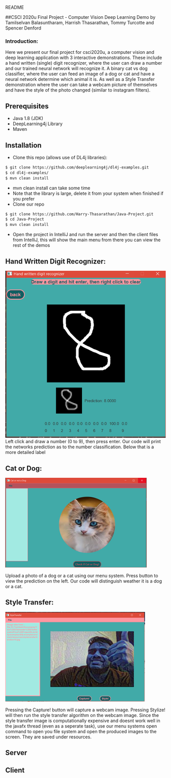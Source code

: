 README

##CSCI 2020u Final Project - Computer Vision Deep Learning Demo
by Tamilselvan Balasuntharam, Harrish Thasarathan, Tommy Turcotte and Spencer Denford

### Introduction:
Here we present our final project for csci2020u, a computer vision and deep learning application with 3 interactive demonstrations. These include a hand written (single) digit recognizer, where the user can draw a number and our trained neural network will recognize it. A binary cat vs dog classifier, where the user can feed an image of a dog or cat and have a neural network determine which animal it is. As well as a Style Transfer demonstration where the user can take a webcam picture of themselves and have the style of the photo changed (similar to instagram filters).

## Prerequisites
- Java 1.8 (JDK)
- DeepLearning4j Library
- Maven

## Installation
- Clone this repo (allows use of DL4j libraries):
```bash
$ git clone https://github.com/deeplearning4j/dl4j-examples.git
$ cd dl4j-examples/
$ mvn clean install
```
- mvn clean install can take some time 
- Note that the library is large, delete it from your system when finished if you prefer
- Clone our repo
```bash
$ git clone https://github.com/Harry-Thasarathan/Java-Project.git
$ cd Java-Project
$ mvn clean install
```
- Open the project in IntelliJ and run the server and then the client files from IntelliJ, this will show the main menu from there you can view the rest of the demos

## Hand Written Digit Recognizer:
![Image description](https://github.com/Harry-Thasarathan/Java-Project/blob/master/resources/digits.png)
Left click and draw a number (0 to 9), then press enter. Our code will print the networks prediction as to the number classification. Below that is a more detailed label

## Cat or Dog: 
![Image description](https://github.com/Harry-Thasarathan/Java-Project/blob/master/resources/catndogscaled.png)

Upload a photo of a dog or a cat using our menu system. Press button to view the prediction on the left. Our code will distinguish weather it is a dog or a cat.

## Style Transfer:
![Image description](https://github.com/Harry-Thasarathan/Java-Project/blob/master/resources/StyleTransfer.png) 

Pressing the Capture! button will capture a webcam image. Pressing Stylize! will then run the style transfer algorithm on the webcam image. Since the style transfer image is computationally expensive and doesnt work well in the javafx thread (even as a seperate task), use our menu systems open command to open you file system and open the produced images to the screen. They are saved under resources. 


## Server

## Client




